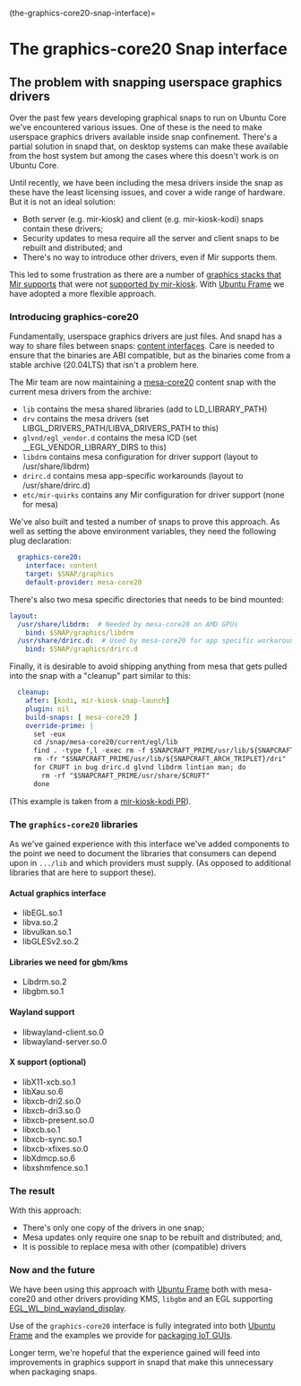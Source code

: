 (the-graphics-core20-snap-interface)=

# The graphics-core20 Snap interface

## The problem with snapping userspace graphics drivers

Over the past few years developing graphical snaps to run on Ubuntu Core we've encountered various issues. One of these is the need to make userspace graphics drivers available inside snap confinement. There's a partial solution in snapd that, on desktop systems can make these available from the host system but among the cases where this doesn't work is on Ubuntu Core.

Until recently, we have been including the mesa drivers inside the snap as these have the least licensing issues, and cover a wide range of hardware. But it is not an ideal solution:

- Both server (e.g. mir-kiosk) and client (e.g. mir-kiosk-kodi) snaps contain these drivers;
- Security updates to mesa require all the server and client snaps to be rebuilt and distributed; and
- There's no way to introduce other drivers, even if Mir supports them.

This led to some frustration as there are a number of [graphics stacks that Mir supports](https://canonical-mir.readthedocs-hosted.com/stable/explanation/mir-graphics-support/) that were not [supported by mir-kiosk](https://discourse.ubuntu.com/t/where-does-mir-kiosk-work/22270). With [Ubuntu Frame](https://snapcraft.io/ubuntu-frame) we have adopted a more flexible approach.

### Introducing graphics-core20

Fundamentally, userspace graphics drivers are just files. And snapd has a way to share files between snaps: [content interfaces](https://snapcraft.io/docs/content-interface). Care is needed to ensure that the binaries are ABI compatible, but as the binaries come from a stable archive (20.04LTS) that isn't a problem here.

The Mir team are now maintaining a [mesa-core20](https://snapcraft.io/mesa-core20) content snap with the current mesa drivers from the archive:

- `lib` contains the mesa shared libraries (add to LD_LIBRARY_PATH)
- `drv` contains the mesa drivers (set LIBGL_DRIVERS_PATH/LIBVA_DRIVERS_PATH to this)
- `glvnd/egl_vendor.d` contains the mesa ICD (set \_\_EGL_VENDOR_LIBRARY_DIRS to this)
- `libdrm` contains mesa configuration for driver support (layout to /usr/share/libdrm)
- `drirc.d` contains mesa app-specific workarounds (layout to /usr/share/drirc.d)
- `etc/mir-quirks` contains any Mir configuration for driver support (none for mesa)

We've also built and tested a number of snaps to prove this approach. As well as setting the above environment variables, they need the following plug declaration:

```yaml
  graphics-core20:
    interface: content
    target: $SNAP/graphics
    default-provider: mesa-core20
```

There's also two mesa specific directories that needs to be bind mounted:

```yaml
layout:
  /usr/share/libdrm:  # Needed by mesa-core20 on AMD GPUs
    bind: $SNAP/graphics/libdrm
  /usr/share/drirc.d:  # Used by mesa-core20 for app specific workarounds
    bind: $SNAP/graphics/drirc.d
```

Finally, it is desirable to avoid shipping anything from mesa that gets pulled into the snap with a "cleanup" part similar to this:

```yaml
  cleanup:
    after: [kodi, mir-kiosk-snap-launch]
    plugin: nil
    build-snaps: [ mesa-core20 ]
    override-prime: |
      set -eux
      cd /snap/mesa-core20/current/egl/lib
      find . -type f,l -exec rm -f $SNAPCRAFT_PRIME/usr/lib/${SNAPCRAFT_ARCH_TRIPLET}/{} \;
      rm -fr "$SNAPCRAFT_PRIME/usr/lib/${SNAPCRAFT_ARCH_TRIPLET}/dri"
      for CRUFT in bug drirc.d glvnd libdrm lintian man; do
        rm -rf "$SNAPCRAFT_PRIME/usr/share/$CRUFT"
      done
```

(This example is taken from a [mir-kiosk-kodi PR](https://github.com/canonical/mir-kiosk-kodi/pull/22)).

### The `graphics-core20` libraries

As we've gained experience with this interface we've added components to the point we need to document the libraries that consumers can depend upon in `.../lib` and which providers must supply.
(As opposed to additional libraries that are here to support these).

#### Actual graphics interface

- libEGL.so.1
- libva.so.2
- libvulkan.so.1
- libGLESv2.so.2

#### Libraries we need for gbm/kms

- Libdrm.so.2
- libgbm.so.1

#### Wayland support

- libwayland-client.so.0
- libwayland-server.so.0

#### X support (optional)

- libX11-xcb.so.1
- libXau.so.6
- libxcb-dri2.so.0
- libxcb-dri3.so.0
- libxcb-present.so.0
- libxcb.so.1
- libxcb-sync.so.1
- libxcb-xfixes.so.0
- libXdmcp.so.6
- libxshmfence.so.1

### The result

With this approach:

- There's only one copy of the drivers in one snap;
- Mesa updates only require one snap to be rebuilt and distributed; and,
- It is possible to replace mesa with other (compatible) drivers

### Now and the future

We have been using this approach with [Ubuntu Frame](https://snapcraft.io/ubuntu-frame) both with mesa-core20 and other drivers providing KMS, `libgbm` and an EGL supporting [EGL_WL_bind_wayland_display](https://www.khronos.org/registry/EGL/extensions/WL/EGL_WL_bind_wayland_display.txt).

Use of the `graphics-core20` interface is fully integrated into both [Ubuntu Frame](https://snapcraft.io/ubuntu-frame) and the examples we provide for [packaging IoT GUIs](/how-to/index.md).

Longer term, we're hopeful that the experience gained will feed into improvements in graphics support in snapd that make this unnecessary when packaging snaps.
